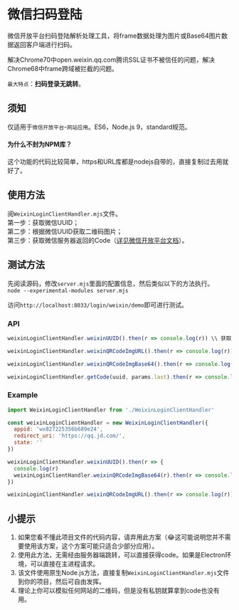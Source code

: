 # 微信扫码登陆

微信开放平台扫码登陆解析处理工具，将frame数据处理为图片或Base64图片数据返回客户端进行扫码。

解决Chrome70中open.weixin.qq.com腾讯SSL证书不被信任的问题，解决Chrome68中frame跨域被拦截的问题。

`最大特点`：**扫码登录无跳转**。

## 须知
仅适用于`微信开放平台`-`网站应用`。ES6，Node.js 9，standard规范。

#### 为什么不封为NPM库？
这个功能的代码比较简单，https和URL库都是nodejs自带的，直接复制过去用就好了。

## 使用方法
阅`WeixinLoginClientHandler.mjs`文件。  
第一步：获取微信UUID；  
第二步：根据微信UUID获取二维码图片；  
第三步：获取微信服务器返回的Code（[详见微信开放平台文档](https://open.weixin.qq.com/cgi-bin/showdocument?action=dir_list&t=resource/res_list&verify=1&id=open1419316505&token=&lang=zh_CN)）。  

## 测试方法
先阅读源码，修改`server.mjs`里面的配置信息，然后类似以下的方法执行。  
`node --experimental-modules server.mjs`

访问`http://localhost:8033/login/weixin/demo`即可进行测试。

### API

``` js
weixinLoginClientHandler.weixinUUID().then(r => console.log(r)) \\ 获取微信uuid（用于获取微信二维码和Ajax轮询结果所需参数）

weixinLoginClientHandler.weixinQRCodeImgURL().then(r => console.log(r)) \\ 可以直接获取二维码图片

weixinLoginClientHandler.weixinQRCodeImgBase64().then(r => console.log(r)) \\ 获取二维码图片的Base64数据（主要用于Chrome70中腾讯所使用的赛门铁克证书失效的情况）

weixinLoginClientHandler.getCode(uuid, params.last).then(r => console.log(r)) \\ 获取微信服务器返回的Code（第一个连接是长连接，当用户处于“扫描成功，请在微信中点击确认即可登录”状态时可能会变为轮询，这主要由腾讯服务器控制）
```

### Example

``` js
import WeixinLoginClientHandler from './WeixinLoginClientHandler'

const weixinLoginClientHandler = new WeixinLoginClientHandler({
  appid: 'wx827225356b689e24',
  redirect_uri: 'https://qq.jd.com/',
  state: ''
})

weixinLoginClientHandler.weixinUUID().then(r => {
  console.log(r)
  weixinLoginClientHandler.weixinQRCodeImgBase64(r).then(r => console.log(r))
})

weixinLoginClientHandler.weixinQRCodeImgURL().then(r => console.log(r))
```

## 小提示

1. 如果您看不懂此项目文件的代码内容，请弃用此方案（😂这可能说明您并不需要使用该方案，这个方案可能只适合少部分应用）。  
2. 使用此方法，无需经由服务器端跳转，可以直接获得code。如果是Electron环境，可以直接在主进程请求。  
3. 该文件使用原生Node.js方法，直接复制`WeixinLoginClientHandler.mjs`文件到你的项目，然后可自由发挥。  
4. 理论上你可以模拟任何网站的二维码，但是没有私钥就算拿到code也没有用。  
